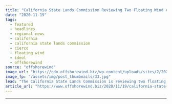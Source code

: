 ```yaml
---
title: "California State Lands Commission Reviewing Two Floating Wind Applications"
date: "2020-11-19"
tags: 
  - featured
  - headlines
  - regional news
  - california
  - california state lands commission
  - cierco
  - floating wind
  - ideol
  - offshorewind
source: "offshorewind"
image_url: "https://cdn.offshorewind.biz/wp-content/uploads/sites/2/2020/11/19122337/California-State-Lands-Commission-Reviewing-Two-Floating-Wind-Applications.jpg"
image_fp: "/assets/img/post_thumbnails/33.jpg"
lead: "The California State Lands Commission is reviewing two floating offshore wind applications for the"
article_url: "https://www.offshorewind.biz/2020/11/19/california-state-lands-commission-reviewing-two-floating-wind-applications/"
---
```


---

